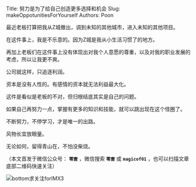 Title:  努力是为了给自己创造更多选择和机会
Slug:  makeOppotunitiesForYourself
Authors: Poon





最近老板打算把我从Z城撤出，调到未知的其他城市，进入未知的其他项目。

在这件事上，我是不乐意的。因为Z城是我从小生活习惯了的地方。

再加上老板们在这件事上没有体现出对我个人意愿的尊重，以及对我的职业发展的考虑，所以让我更不爽。

公司就这样，只追逐利润。

资本是没有人性的。有感情的资本就无法利益最大化。

这件是看似是老板的不对，但归根结底其实是自己的问题。

如果自己再努力一点，掌握有更多的知识和技能，就可以跳出现在这个怪圈了。

不断努力，不停学习，才是唯一的出路。

风物长宜放眼量。

无论如何，留得青山在，不怕没柴烧。


（本文首发于微信公众号： **`零壹`** ，微信搜索 **`零壹`** 或 **`magicof01`** ，也可以扫描文章底部二维码快速关注）

![bottom求关注forIMX3](http://www.imx3.com/img/weixin_bi_common/sdr_code_tree_01.png)

